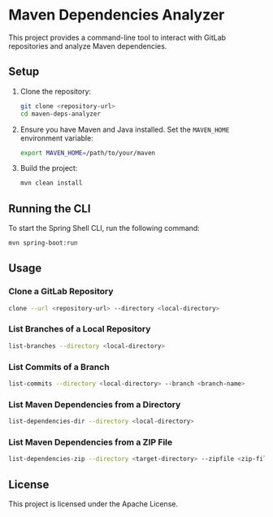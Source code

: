 # Maven Dependencies Analyzer
This project provides a command-line tool to interact with GitLab repositories and analyze Maven dependencies.


## Setup

1. Clone the repository:
    ```sh
    git clone <repository-url>
    cd maven-deps-analyzer
    ```

2. Ensure you have Maven and Java installed. Set the `MAVEN_HOME` environment variable:
    ```sh
    export MAVEN_HOME=/path/to/your/maven
    ```

3. Build the project:
    ```sh
    mvn clean install
    ```


## Running the CLI

To start the Spring Shell CLI, run the following command:

```sh
mvn spring-boot:run
```


## Usage

### Clone a GitLab Repository

```sh
clone --url <repository-url> --directory <local-directory>
```

### List Branches of a Local Repository

```sh
list-branches --directory <local-directory>
```

### List Commits of a Branch

```sh
list-commits --directory <local-directory> --branch <branch-name>
```

### List Maven Dependencies from a Directory

```sh
list-dependencies-dir --directory <local-directory>
```

### List Maven Dependencies from a ZIP File

```sh
list-dependencies-zip --directory <target-directory> --zipfile <zip-file-name>
```


## License

This project is licensed under the Apache License.
